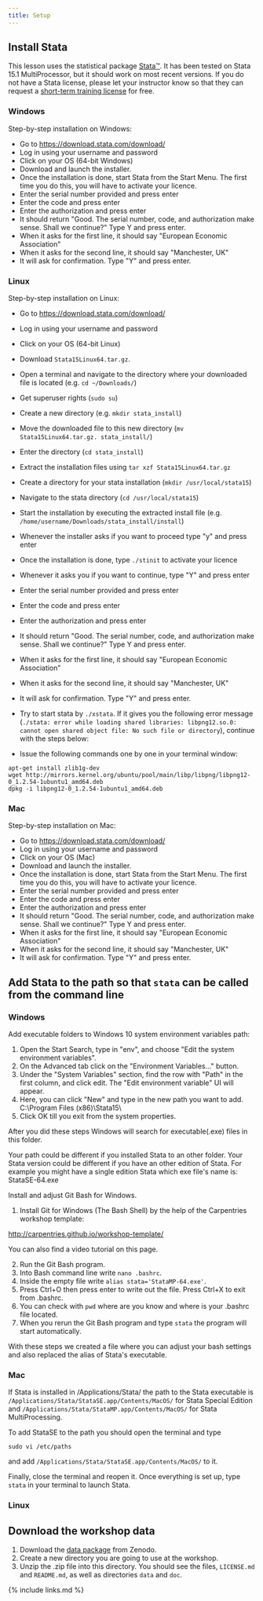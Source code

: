 ```yaml
---
title: Setup
---
```


## Install Stata

This lesson uses the statistical package [Stata](https://www.stata.com/products/)[™](license.html). It has been tested on Stata 15.1 MultiProcessor, but it should work on most recent versions. If you do not have a Stata license, please let your instructor know so that they can request a [short-term training license](https://www.stata.com/customer-service/course-short-term-license/) for free.

### Windows
Step-by-step installation on Windows:
- Go to https://download.stata.com/download/
- Log in using your username and password
- Click on your OS (64-bit Windows)
- Download and launch the installer.
- Once the installation is done, start Stata from the Start Menu. The first time you do this, you will have to activate your licence.
- Enter the serial number provided and press enter
- Enter the code and press enter
- Enter the authorization and press enter
- It should return "Good.  The serial number, code, and authorization make sense. Shall we continue?" Type Y and press enter.
- When it asks for the first line, it should say "European Economic Association"
- When it asks for the second line, it should say "Manchester, UK"
- It will ask for confirmation. Type "Y" and press enter.

### Linux
Step-by-step installation on Linux:
- Go to https://download.stata.com/download/
- Log in using your username and password
- Click on your OS (64-bit Linux)
- Download `Stata15Linux64.tar.gz`.
- Open a terminal and navigate to the directory where your downloaded file is located (e.g. `cd ~/Downloads/`)
- Get superuser rights (`sudo su`)
- Create a new directory (e.g. `mkdir stata_install`)
- Move the downloaded file to this new directory (`mv Stata15Linux64.tar.gz. stata_install/`)
- Enter the directory (`cd stata_install`)
- Extract the installation files using `tar xzf Stata15Linux64.tar.gz`
- Create a directory for your stata installation (`mkdir /usr/local/stata15`)
- Navigate to the stata directory (`cd /usr/local/stata15`)
- Start the installation by executing the extracted install file (e.g. `/home/username/Downloads/stata_install/install`)
- Whenever the installer asks if you want to proceed type "y" and press enter
- Once the installation is done, type `./stinit` to activate your licence
- Whenever it asks you if you want to continue, type "Y" and press enter
- Enter the serial number provided and press enter
- Enter the code and press enter
- Enter the authorization and press enter
- It should return "Good.  The serial number, code, and authorization make sense. Shall we continue?" Type Y and press enter.
- When it asks for the first line, it should say "European Economic Association"
- When it asks for the second line, it should say "Manchester, UK"
- It will ask for confirmation. Type "Y" and press enter.
- Try to start stata by `./xstata`. If it gives you the following error message (`./stata: error while loading shared libraries: libpng12.so.0: cannot open shared object file: No such file or directory`), continue with the steps below:

- Issue the following commands one by one in your terminal window:
```
apt-get install zlib1g-dev
wget http://mirrors.kernel.org/ubuntu/pool/main/libp/libpng/libpng12-0_1.2.54-1ubuntu1_amd64.deb
dpkg -i libpng12-0_1.2.54-1ubuntu1_amd64.deb
```

### Mac
Step-by-step installation on Mac:
- Go to https://download.stata.com/download/
- Log in using your username and password
- Click on your OS (Mac)
- Download and launch the installer.
- Once the installation is done, start Stata from the Start Menu. The first time you do this, you will have to activate your licence.
- Enter the serial number provided and press enter
- Enter the code and press enter
- Enter the authorization and press enter
- It should return "Good.  The serial number, code, and authorization make sense. Shall we continue?" Type Y and press enter.
- When it asks for the first line, it should say "European Economic Association"
- When it asks for the second line, it should say "Manchester, UK"
- It will ask for confirmation. Type "Y" and press enter.


## Add Stata to the path so that `stata` can be called from the command line

### Windows

Add executable folders to Windows 10 system environment variables path: 

1. Open the Start Search, type in "env", and choose "Edit the system environment variables".
2. On the Advanced tab click on the "Environment Variables..." button.
3. Under the "System Variables" section, find the row with "Path" in the first column, and click edit. 
The "Edit environment variable" UI will appear. 
4. Here, you can click "New" and type in the new path you want to add. 
C:\Program Files (x86)\Stata15\
5. Click OK till you exit from the system properties.

After you did these steps Windows will search for executable(.exe) files in this folder.

Your path could be different if you installed Stata to an other folder.
Your Stata version could be different if you have an other edition of Stata. 
For example you might have a single edition Stata which exe file's name is: StataSE-64.exe

Install and adjust Git Bash for Windows. 

1. Install Git for Windows (The Bash Shell) by the help of the Carpentries workshop template: 

http://carpentries.github.io/workshop-template/

You can also find a video tutorial on this page. 

2. Run the Git Bash program. 
3. Into Bash command line write `nano .bashrc`. 
4. Inside the empty file write `alias stata='StataMP-64.exe'`.
5. Press Ctrl+O then press enter to write out the file. Press Ctrl+X to exit from .bashrc. 
6. You can check with `pwd` where are you know and where is your .bashrc file located. 
7. When you rerun the Git Bash program and type `stata` the program will start automatically. 

With these steps we created a file where you can adjust your bash settings and also replaced the alias of Stata's executable. 

### Mac

If Stata is installed in /Applications/Stata/ the path to the Stata executable is `/Applications/Stata/StataSE.app/Contents/MacOS/` for Stata Special Edition and `/Applications/Stata/StataMP.app/Contents/MacOS/` for Stata MultiProcessing. 

 To add StataSE to the path you should open the terminal and type
 
`sudo vi /etc/paths`

and add `/Applications/Stata/StataSE.app/Contents/MacOS/` to it. 

Finally, close the terminal and reopen it. Once everything is set up, type `stata` in your terminal to launch Stata.

### Linux

## Download the workshop data
1. Download the [data package](https://zenodo.org/record/3375649/files/dc-economics-data.zip?download=1) from Zenodo.
2. Create a new directory you are going to use at the workshop.
3. Unzip the .zip file into this directory. You should see the files, `LICENSE.md` and `README.md`, as well as directories `data` and `doc`. 

{% include links.md %}
